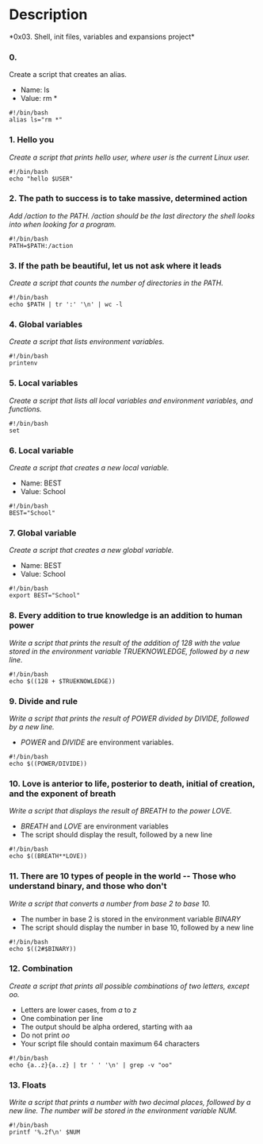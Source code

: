 
<h1> Description </h1>
*0x03. Shell, init files, variables and expansions project*


<h3>0. <o></h3>

Create a script that creates an alias.

* Name: ls
* Value: rm *

```
#!/bin/bash
alias ls="rm *"
```


<h3>1. Hello you</h3>

*Create a script that prints _hello user_, where user is the current Linux user.*

```
#!/bin/bash
echo "hello $USER"
```

<h3>2. The path to success is to take massive, determined action</h3>

*Add _/action_ to the _PATH_. _/action_ should be the last directory the shell looks into when looking for a program.*

```
#!/bin/bash
PATH=$PATH:/action
```

<h3>3. If the path be beautiful, let us not ask where it leads</h3>

*Create a script that counts the number of directories in the _PATH_.*

```
#!/bin/bash
echo $PATH | tr ':' '\n' | wc -l
```


<h3>4. Global variables</h3>

*Create a script that lists environment variables.*

```
#!/bin/bash
printenv
```

<h3>5. Local variables</h3>

*Create a script that lists all local variables and environment variables, and functions.*

```
#!/bin/bash
set
```


<h3>6. Local variable</h3>

*Create a script that creates a new local variable.*

* Name: BEST
* Value: School
```
#!/bin/bash
BEST="School"
```

<h3>7. Global variable</h3>

*Create a script that creates a new global variable.*

* Name: BEST
* Value: School
```
#!/bin/bash
export BEST="School"
```


<h3>8. Every addition to true knowledge is an addition to human power</h3>

*Write a script that prints the result of the addition of 128 with the value stored in the
environment variable _TRUEKNOWLEDGE_, followed by a new line.*
```
#!/bin/bash
echo $((128 + $TRUEKNOWLEDGE))
```


<h3>9. Divide and rule</h3>

*Write a script that prints the result of _POWER_ divided by _DIVIDE_, followed by a new line.*

* _POWER_ and _DIVIDE_ are environment variables.
```
#!/bin/bash
echo $((POWER/DIVIDE))
```


<h3>10. Love is anterior to life, posterior to death, initial of creation, and the exponent of breath</h3>

*Write a script that displays the result of _BREATH_ to the power _LOVE_.*

* _BREATH_ and _LOVE_ are environment variables
* The script should display the result, followed by a new line
```
#!/bin/bash
echo $((BREATH**LOVE))
```

<h3>11. There are 10 types of people in the world -- Those who understand binary, and those who don't</h3>

*Write a script that converts a number from base 2 to base 10.*

* The number in base 2 is stored in the environment variable _BINARY_
* The script should display the number in base 10, followed by a new line
```
#!/bin/bash
echo $((2#$BINARY))
```

<h3>12. Combination</h3>

*Create a script that prints all possible combinations of two letters, except _oo_.*

* Letters are lower cases, from _a_ to _z_
* One combination per line
* The output should be alpha ordered, starting with aa
* Do not print _oo_
* Your script file should contain maximum 64 characters
```
#!/bin/bash
echo {a..z}{a..z} | tr ' ' '\n' | grep -v "oo"
```


<h3>13. Floats</h3>

*Write a script that prints a number with two decimal places, followed by a new line.*
*The number will be stored in the environment variable _NUM_.*
```
#!/bin/bash
printf '%.2f\n' $NUM
```

